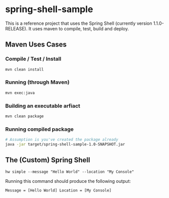 # spring-shell-sample
This is a reference project that uses the Spring Shell (currently version 1.1.0-RELEASE).  It uses maven to compile, test, build and deploy.

## Maven Uses Cases

### Compile / Test / Install
```bash
mvn clean install
```

### Running (through Maven)
```bash
mvn exec:java
```

### Building an executable arfiact
```bash
mvn clean package
```

### Running compiled package
```bash
# Assumption is you've created the package already
java -jar target/spring-shell-sample-1.0-SNAPSHOT.jar
```

## The (Custom) Spring Shell
```shell
hw simple --message "Hello World" --location "My Console"
```

Running this command should produce the following output:

```shell
Message = [Hello World] Location = [My Console]
```
